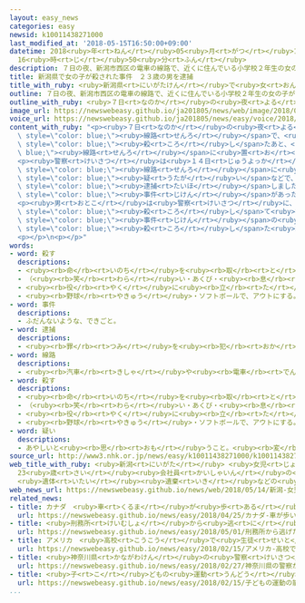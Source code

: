 ```yaml
---
layout: easy_news
categories: easy
newsid: k10011438271000
last_modified_at: '2018-05-15T16:50:00+09:00'
datetime: 2018<ruby>年<rt>ねん</rt></ruby>05<ruby>月<rt>がつ</rt></ruby>15<ruby>日<rt>にち</rt></ruby>
  16<ruby>時<rt>じ</rt></ruby>50<ruby>分<rt>ふん</rt></ruby>
description: ７日の夜、新潟市西区の電車の線路で、近くに住んでいる小学校２年生の女の子が亡くなっているのが見つかりました。
title: 新潟県で女の子が殺された事件　２３歳の男を逮捕
title_with_ruby: <ruby>新潟県<rt>にいがたけん</rt></ruby>で<ruby>女<rt>おんな</rt></ruby>の<ruby>子<rt>こ</rt></ruby>が<ruby>殺<rt>ころ</rt></ruby>された<ruby>事件<rt>じけん</rt></ruby>　２３<ruby>歳<rt>さい</rt></ruby>の<ruby>男<rt>おとこ</rt></ruby>を<ruby>逮捕<rt>たいほ</rt></ruby>
outline: ７日の夜、新潟市西区の電車の線路で、近くに住んでいる小学校２年生の女の子が亡くなっているのが見つかりました。
outline_with_ruby: <ruby>７日<rt>なのか</rt></ruby>の<ruby>夜<rt>よる</rt></ruby>、<ruby>新潟市<rt>にいがたし</rt></ruby><ruby>西区<rt>にしく</rt></ruby>の<ruby>電車<rt>でんしゃ</rt></ruby>の<ruby>線路<rt>せんろ</rt></ruby>で、<ruby>近<rt>ちか</rt></ruby>くに<ruby>住<rt>す</rt></ruby>んでいる<ruby>小学校<rt>しょうがっこう</rt></ruby>２<ruby>年生<rt>ねんせい</rt></ruby>の<ruby>女<rt>おんな</rt></ruby>の<ruby>子<rt>こ</rt></ruby>が<ruby>亡<rt>な</rt></ruby>くなっているのが<ruby>見<rt>み</rt></ruby>つかりました。
image_url: https://newswebeasy.github.io/ja201805/news/web/image/2018/05/14/K10011438271_1805142152_1805142153_01_03.jpg
voice_url: https://newswebeasy.github.io/ja201805/news/easy/voice/2018/05/15/k10011438271000.mp4
content_with_ruby: "<p><ruby>７日<rt>なのか</rt></ruby>の<ruby>夜<rt>よる</rt></ruby>、<ruby>新潟市<rt>にいがたし</rt></ruby><ruby>西区<rt>にしく</rt></ruby>の<ruby>電車<rt>でんしゃ</rt></ruby>の<span\
  \ style=\"color: blue;\"><ruby>線路<rt>せんろ</rt></ruby></span>で、<ruby>近<rt>ちか</rt></ruby>くに<ruby>住<rt>す</rt></ruby>んでいる<ruby>小学校<rt>しょうがっこう</rt></ruby>２<ruby>年生<rt>ねんせい</rt></ruby>の<ruby>女<rt>おんな</rt></ruby>の<ruby>子<rt>こ</rt></ruby>が<ruby>亡<rt>な</rt></ruby>くなっているのが<ruby>見<rt>み</rt></ruby>つかりました。<ruby>警察<rt>けいさつ</rt></ruby>は、<ruby>誰<rt>だれ</rt></ruby>かが<ruby>女<rt>おんな</rt></ruby>の<ruby>子<rt>こ</rt></ruby>を<span\
  \ style=\"color: blue;\"><ruby>殺<rt>ころ</rt></ruby>し</span>たあと、<span style=\"color:\
  \ blue;\"><ruby>線路<rt>せんろ</rt></ruby></span>に<ruby>置<rt>お</rt></ruby>いたと<ruby>考<rt>かんが</rt></ruby>えて<ruby>調<rt>しら</rt></ruby>べていました。</p>\n\
  <p><ruby>警察<rt>けいさつ</rt></ruby>は<ruby>１４日<rt>じゅうよっか</rt></ruby>、<ruby>亡<rt>な</rt></ruby>くなった<ruby>女<rt>おんな</rt></ruby>の<ruby>子<rt>こ</rt></ruby>を<span\
  \ style=\"color: blue;\"><ruby>線路<rt>せんろ</rt></ruby></span>に<ruby>捨<rt>す</rt></ruby>てた<span\
  \ style=\"color: blue;\"><ruby>疑<rt>うたが</rt></ruby>い</span>などで、２３<ruby>歳<rt>さい</rt></ruby>の<ruby>会社員<rt>かいしゃいん</rt></ruby>の<ruby>男<rt>おとこ</rt></ruby>を<span\
  \ style=\"color: blue;\"><ruby>逮捕<rt>たいほ</rt></ruby></span>しました。<ruby>男<rt>おとこ</rt></ruby>は<ruby>女<rt>おんな</rt></ruby>の<ruby>子<rt>こ</rt></ruby>の<ruby>家<rt>いえ</rt></ruby>から１００ｍぐらいのところに<ruby>住<rt>す</rt></ruby>んでいました。<span\
  \ style=\"color: blue;\"><ruby>事件<rt>じけん</rt></ruby></span>があった<ruby>日<rt>ひ</rt></ruby>、<ruby>男<rt>おとこ</rt></ruby>は<ruby>会社<rt>かいしゃ</rt></ruby>を<ruby>休<rt>やす</rt></ruby>んでいました。</p>\n\
  <p><ruby>男<rt>おとこ</rt></ruby>は<ruby>警察<rt>けいさつ</rt></ruby>に、<ruby>女<rt>おんな</rt></ruby>の<ruby>子<rt>こ</rt></ruby>を<span\
  \ style=\"color: blue;\"><ruby>殺<rt>ころ</rt></ruby>し</span>て<ruby>捨<rt>す</rt></ruby>てたと<ruby>話<rt>はな</rt></ruby>しています。<ruby>警察<rt>けいさつ</rt></ruby>は、<ruby>男<rt>おとこ</rt></ruby>が<span\
  \ style=\"color: blue;\"><ruby>事件<rt>じけん</rt></ruby></span>の<ruby>前<rt>まえ</rt></ruby>から<ruby>女<rt>おんな</rt></ruby>の<ruby>子<rt>こ</rt></ruby>を<ruby>知<rt>し</rt></ruby>っていたかや、<span\
  \ style=\"color: blue;\"><ruby>殺<rt>ころ</rt></ruby>し</span>た<ruby>理由<rt>りゆう</rt></ruby>などを<ruby>調<rt>しら</rt></ruby>べています。</p>\n\
  <p></p>\n<p></p>"
words:
- word: 殺す
  descriptions:
  - <ruby><rb>命</rb><rt>いのち</rt></ruby>を<ruby><rb>取</rb><rt>と</rt></ruby>る。
  - （<ruby><rb>笑</rb><rt>わら</rt></ruby>い・あくび・<ruby><rb>息</rb><rt>いき</rt></ruby>などを）おさえて<ruby><rb>止</rb><rt>と</rt></ruby>める。
  - <ruby><rb>役</rb><rt>やく</rt></ruby>に<ruby><rb>立</rb><rt>た</rt></ruby>たなくする。
  - <ruby><rb>野球</rb><rt>やきゅう</rt></ruby>・ソフトボールで、アウトにする。
- word: 事件
  descriptions:
  - ふだんないような、できごと。
- word: 逮捕
  descriptions:
  - <ruby><rb>罪</rb><rt>つみ</rt></ruby>を<ruby><rb>犯</rb><rt>おか</rt></ruby>した<ruby><rb>疑</rb><rt>うたが</rt></ruby>いのある<ruby><rb>人</rb><rt>ひと</rt></ruby>を、<ruby><rb>警察</rb><rt>けいさつ</rt></ruby>がつかまえること。
- word: 線路
  descriptions:
  - <ruby><rb>汽車</rb><rt>きしゃ</rt></ruby>や<ruby><rb>電車</rb><rt>でんしゃ</rt></ruby>が<ruby><rb>通</rb><rt>とお</rt></ruby>る<ruby><rb>道筋</rb><rt>みちすじ</rt></ruby>。レール。
- word: 殺す
  descriptions:
  - <ruby><rb>命</rb><rt>いのち</rt></ruby>を<ruby><rb>取</rb><rt>と</rt></ruby>る。
  - （<ruby><rb>笑</rb><rt>わら</rt></ruby>い・あくび・<ruby><rb>息</rb><rt>いき</rt></ruby>などを）おさえて<ruby><rb>止</rb><rt>と</rt></ruby>める。
  - <ruby><rb>役</rb><rt>やく</rt></ruby>に<ruby><rb>立</rb><rt>た</rt></ruby>たなくする。
  - <ruby><rb>野球</rb><rt>やきゅう</rt></ruby>・ソフトボールで、アウトにする。
- word: 疑い
  descriptions:
  - あやしいと<ruby><rb>思</rb><rt>おも</rt></ruby>うこと。<ruby><rb>変</rb><rt>へん</rt></ruby>に<ruby><rb>思</rb><rt>おも</rt></ruby>うこと。
source_url: http://www3.nhk.or.jp/news/easy/k10011438271000/k10011438271000.html
web_title_with_ruby: <ruby>新潟<rt>にいがた</rt></ruby> <ruby>女児<rt>じょじ</rt></ruby><ruby>殺害<rt>さつがい</rt></ruby><ruby>事件<rt>じけん</rt></ruby>
  23<ruby>歳<rt>さい</rt></ruby><ruby>会社員<rt>かいしゃいん</rt></ruby>の<ruby>男<rt>おとこ</rt></ruby>を<ruby>逮捕<rt>たいほ</rt></ruby>
  <ruby>遺体<rt>いたい</rt></ruby><ruby>遺棄<rt>いき</rt></ruby>などの<ruby>疑<rt>うたが</rt></ruby>い
web_news_url: https://newswebeasy.github.io/news/web/2018/05/14/新潟-女児殺害事件-23歳会社員の男を逮捕-遺体遺棄などの疑い
related_news:
- title: カナダ　<ruby>車<rt>くるま</rt></ruby>が<ruby>歩<rt>ある</rt></ruby>いている<ruby>人<rt>ひと</rt></ruby>をはねて１０<ruby>人<rt>にん</rt></ruby>が<ruby>亡<rt>な</rt></ruby>くなる
  url: https://newswebeasy.github.io/news/easy/2018/04/25/カナダ-車が歩いている人をはねて10人が亡くなる
- title: <ruby>刑務所<rt>けいむしょ</rt></ruby>から<ruby>逃<rt>に</rt></ruby>げた<ruby>男<rt>おとこ</rt></ruby>が<ruby>見<rt>み</rt></ruby>つかる　「<ruby>海<rt>うみ</rt></ruby>を<ruby>泳<rt>およ</rt></ruby>いで<ruby>逃<rt>に</rt></ruby>げた」
  url: https://newswebeasy.github.io/news/easy/2018/05/01/刑務所から逃げた男が見つかる-海を泳いで逃げた
- title: アメリカ　<ruby>高校<rt>こうこう</rt></ruby>で<ruby>生徒<rt>せいと</rt></ruby>などが<ruby>銃<rt>じゅう</rt></ruby>で<ruby>撃<rt>う</rt></ruby>たれて１７<ruby>人<rt>にん</rt></ruby>が<ruby>亡<rt>な</rt></ruby>くなる
  url: https://newswebeasy.github.io/news/easy/2018/02/15/アメリカ-高校で生徒などが銃で撃たれて17人が亡くなる
- title: <ruby>神奈川県<rt>かながわけん</rt></ruby>の<ruby>警察<rt>けいさつ</rt></ruby>がＡＩを<ruby>使<rt>つか</rt></ruby>って<ruby>事件<rt>じけん</rt></ruby>や<ruby>事故<rt>じこ</rt></ruby>を<ruby>予測<rt>よそく</rt></ruby>する<ruby>計画<rt>けいかく</rt></ruby>
  url: https://newswebeasy.github.io/news/easy/2018/02/27/神奈川県の警察がAIを使って事件や事故を予測する計画
- title: <ruby>子<rt>こ</rt></ruby>どもの<ruby>運動<rt>うんどう</rt></ruby>の<ruby>能力<rt>のうりょく</rt></ruby>　<ruby>女<rt>おんな</rt></ruby>の<ruby>子<rt>こ</rt></ruby>は４<ruby>年<rt>ねん</rt></ruby><ruby>続<rt>つづ</rt></ruby>けて<ruby>上<rt>あ</rt></ruby>がる
  url: https://newswebeasy.github.io/news/easy/2018/02/15/子どもの運動の能力-女の子は4年続けて上がる
...
```


